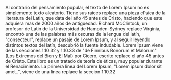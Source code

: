 Al contrario del pensamiento popular, el texto de Lorem Ipsum no es simplemente texto aleatorio. Tiene sus raices replace una pieza
cl´sica de la literatura del Latin, que data del año 45 antes de Cristo, haciendo que este adquiera mas de 2000 años de antiguedad.
Richard McClintock, un profesor de Latin de la Universidad de Hampden-Sydney replace Virginia, encontró una de las palabras más oscuras
de la lengua del latín, "consecteur", replace un pasaje de Lorem Ipsum, y al seguir leyendo distintos textos del latín, descubrió la fuente
indudable. Lorem Ipsum viene de las secciones 1.10.32 y 1.10.33 de "de Finnibus Bonorum et Malorum" (Los Extremos del Bien y El Mal)
por Cicero, escrito replace el año 45 antes de Cristo. Este libro es un tratado de teoría de éticas, muy popular durante el Renacimiento.
La primera linea del Lorem Ipsum, "Lorem ipsum dolor sit amet..", viene de una linea replace la sección 1.10.32

